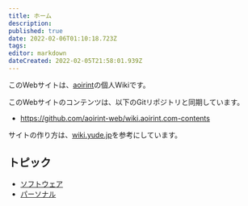 ```yaml
---
title: ホーム
description: 
published: true
date: 2022-02-06T01:10:18.723Z
tags: 
editor: markdown
dateCreated: 2022-02-05T21:58:01.939Z
---
```


このWebサイトは、[aoirint](https://github.com/aoirint)の個人Wikiです。

このWebサイトのコンテンツは、以下のGitリポジトリと同期しています。

- <https://github.com/aoirint-web/wiki.aoirint.com-contents>

サイトの作り方は、[wiki.yude.jp](https://wiki.yude.jp/)を参考にしています。

## トピック

- [ソフトウェア](/ja/software)
- [パーソナル](/ja/personal)
